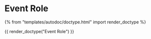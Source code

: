 # Event Role

{% from "templates/autodoc/doctype.html" import render_doctype %}

{{ render_doctype("Event Role") }}

<!-- jinja --><!-- static -->
